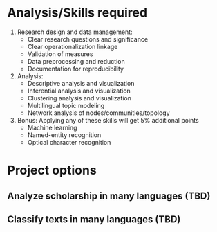 # Analysis/Skills required

1. Research design and data management:
    - Clear research questions and significance
    - Clear operationalization linkage
    - Validation of measures
    - Data preprocessing and reduction
    - Documentation for reproducibility
2. Analysis:
    - Descriptive analysis and visualization
    - Inferential analysis and visualization
    - Clustering analysis and visualization
    - Multilingual topic modeling
    - Network analysis of nodes/communities/topology
3. Bonus: Applying any of these skills will get 5% additional points
    - Machine learning
    - Named-entity recognition
    - Optical character recognition

# Project options

## Analyze scholarship in many languages (TBD)

## Classify texts in many languages (TBD)

